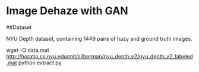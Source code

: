# Image Dehaze with GAN

##Dataset

NYU Depth dataset, containing 1449 pairs of hazy and ground truth images.

wget -O data.mat http://horatio.cs.nyu.edu/mit/silberman/nyu_depth_v2/nyu_depth_v2_labeled.mat
python extract.py